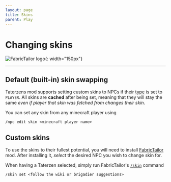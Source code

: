```yaml
---
layout: page
title: Skins
parent: Play
---
```



# Changing skins
![FabricTailor logo](https://cdn.modrinth.com/data/g8w1NapE/icon.png){: width="150px"}

---


## Default (built-in) skin swapping

Taterzens mod supports setting custom skins to NPCs
if their [type](./types.html) is set to `PLAYER`.
All skins are **cached** after being set, meaning that they
will stay the same *even if player that skin was fetched from changes their skin*.

You can set any skin from any minecraft player using
```
/npc edit skin <minecraft player name>
```


## Custom skins

To use the skins to their fullest potential, you will need
to install [FabricTailor](https://modrinth.com/mod/FabricTailor) mod.
After installing it, *select* the desired NPC you wish to change skin for.

When having a Taterzen selected, simply run FabricTailor's [`/skin`](https://github.com/samolego/FabricTailor/wiki) command
```
/skin set <follow the wiki or brigadier suggestions>
```
